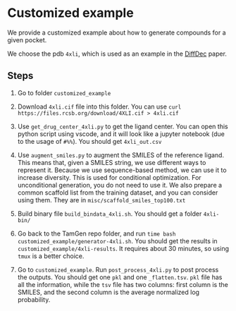 # Customized example

We provide a customized example about how to generate compounds for a given pocket.

We choose the pdb `4xli`, which is used as an example in the [DiffDec](https://pubs.acs.org/doi/10.1021/acs.jcim.3c01466) paper.


## Steps

1. Go to folder `customized_example`

1. Download `4xli.cif` file into this folder. You can use `curl https://files.rcsb.org/download/4XLI.cif > 4xli.cif`

2. Use `get_drug_center_4xli.py` to get the ligand center. You can open this python script using vscode, and it will look like a jupyter notebook (due to the usage of `#%%`). You should get `4xli_out.csv`

3. Use `augment_smiles.py` to augment the SMILES of the reference ligand. This means that, given a SMILES string, we use different ways to represent it. Because we use sequence-based method, we can use it to increase diversity. This is used for conditional optimization. For unconditional generation, you do not need to use it. We also prepare a common scaffold list from the training dataset, and you can consider using them. They are in `misc/scaffold_smiles_top100.txt`

4. Build binary file `build_bindata_4xli.sh`. You should get a folder `4xli-bin/`

5. Go back to the TamGen repo folder, and run `time bash customized_example/generator-4xli.sh`. You should get the results in `customized_example/4xli-results`. It requires about 30 minutes, so using `tmux` is a better choice.

6. Go to `customized_example`. Run `post_process_4xli.py` to post process the outputs. You should get one `pkl` and one `_flatten.tsv`. `pkl` file has all the information, while the `tsv` file has two columns: first column is the SMILES, and the second column is the average normalized log probability. 